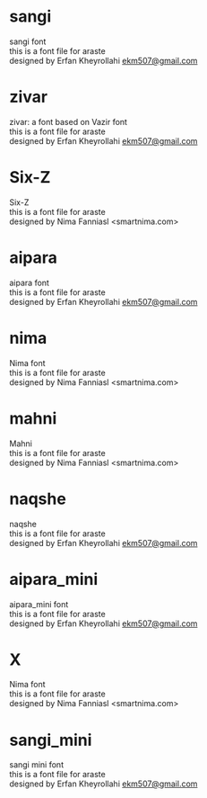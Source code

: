 # sangi
sangi font  
    this is a font file for araste  
    designed by Erfan Kheyrollahi <ekm507@gmail.com>  
  

# zivar
zivar: a font based on Vazir font  
    this is a font file for araste  
    designed by Erfan Kheyrollahi <ekm507@gmail.com>  
  

# Six-Z
Six-Z  
    this is a font file for araste  
    designed by Nima Fanniasl <smartnima.com>  
  

# aipara
aipara font  
    this is a font file for araste  
    designed by Erfan Kheyrollahi <ekm507@gmail.com>  
  

# nima
Nima font  
    this is a font file for araste  
    designed by Nima Fanniasl <smartnima.com>  
  

# mahni
Mahni  
    this is a font file for araste  
    designed by Nima Fanniasl <smartnima.com>  
  

# naqshe
naqshe  
    this is a font file for araste  
    designed by Erfan Kheyrollahi <ekm507@gmail.com>  
  

# aipara_mini
aipara_mini font  
    this is a font file for araste  
    designed by Erfan Kheyrollahi <ekm507@gmail.com>  
  

# X
Nima font  
    this is a font file for araste  
    designed by Nima Fanniasl <smartnima.com>  
  

# sangi_mini
sangi mini font  
    this is a font file for araste  
    designed by Erfan Kheyrollahi <ekm507@gmail.com>  
  

